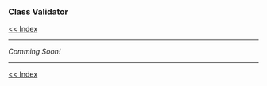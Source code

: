 ### Class Validator

[<< Index](/wiki/index.md)

---

*Comming Soon!*

---

[<< Index](/wiki/index.md)
